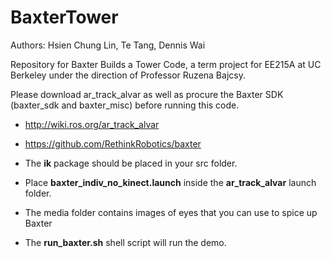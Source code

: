 BaxterTower
===========

Authors: Hsien Chung Lin, Te Tang, Dennis Wai

Repository for Baxter Builds a Tower Code, a term project for EE215A at UC Berkeley under the direction of Professor Ruzena Bajcsy.

Please download ar_track_alvar as well as procure the Baxter SDK (baxter_sdk and baxter_misc) before running this code.
* http://wiki.ros.org/ar_track_alvar
* https://github.com/RethinkRobotics/baxter

* The **ik** package should be placed in your src folder.
* Place **baxter_indiv_no_kinect.launch** inside the **ar_track_alvar** launch folder.
* The media folder contains images of eyes that you can use to spice up Baxter
* The **run_baxter.sh** shell script will run the demo.
